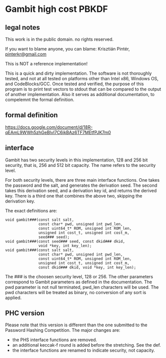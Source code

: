 # Gambit high cost PBKDF

## legal notes

This work is in the public domain. no rights reserved.

If you want to blame anyone, you can blame:
Krisztián Pintér, pinterkr@gmail.com 

This is NOT a reference implementation!

This is a quick and dirty implementation. The software is not thoroughly
tested, and not at all tested on platforms other than Intel x86,
Windows OS, and CodeBlocks/GCC. Once tested and verified, the
purpose of this program is to print test vectors to stdout that can
be compared to the output of another implementation. Also it serves as
additional documentation, to compelemnt the formal definition.


## formal definition

https://docs.google.com/document/d/18R-qEAmL9WWh5zhGeBlvI7C6ikBAz6TF7MEtfPJK7m0


## interface

Gambit has two security levels in this implementation, 128 and 256 bit security,
that is, 256 and 512 bit capacity. The name refers to the security level.

For both security levels, there are three main interface functions. One takes
the password and the salt, and generates the derivation seed. The second takes
this derivation seed, and a derivation key id, and returns the derived key.
There is a third one that combines the above two, skipping the derivation key.

The exact definitions are:

    void gambit###(const salt salt,
                   const char* pwd, unsigned int pwd_len,
                   const uint64_t* ROM, unsigned int ROM_len,
                   unsigned int cost_t, unsigned int cost_m,
                   seed### seed);
    void gambit###(const seed### seed, const dkid### dkid,
                   void *key, int key_len);
    void gambit###(const salt salt,
                   const char* pwd, unsigned int pwd_len,
                   const uint64_t* ROM, unsigned int ROM_len,
                   unsigned int cost_t, unsigned int cost_m,
                   const dkid### dkid, void *key, int key_len);

The ### is the choosen security level, 128 or 256. The other parameters
correspond to Gambit parameters as defined in the documentation. The pwd
parameter is not null terminated, pwd_len characters will be used. The pwd
characters will be treated as binary, no conversion of any sort is applied.


## PHC version

Please note that this version is different than the one submitted to the
Password Hashing Competition. The major changes are:

* the PHS interface functions are removed.
* an additional keccak-f round is added before the stretching. See the def.
* the interface functions are renamed to indicate security, not capacity.
